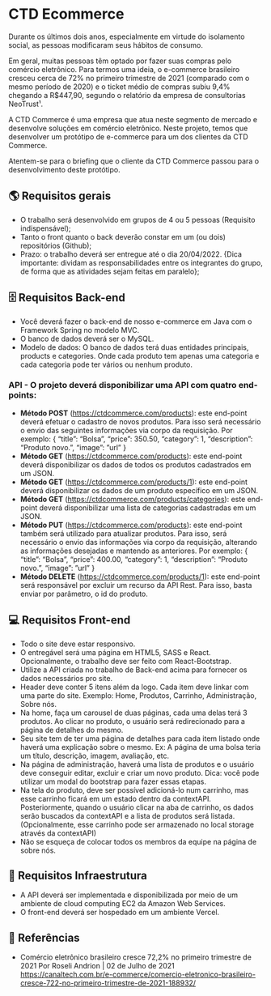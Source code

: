# CTD Ecommerce

Durante os últimos dois anos, especialmente em virtude do isolamento social, as pessoas modificaram seus hábitos de consumo.

Em geral, muitas pessoas têm optado por fazer suas compras pelo comércio eletrônico. Para termos uma ideia, o e-commerce brasileiro cresceu cerca de 72% no primeiro trimestre de 2021 (comparado com o mesmo período de 2020) e o ticket médio de compras subiu 9,4% chegando a R$447,90, segundo o relatório da empresa de consultorias NeoTrust¹. 

A CTD Commerce é uma empresa que atua neste segmento de mercado e desenvolve soluções em comércio eletrônico. Neste projeto, temos que desenvolver um protótipo de e-commerce para um dos clientes da CTD Commerce.

Atentem-se para o briefing que o cliente da CTD Commerce passou para o desenvolvimento deste protótipo.

## 🌎 Requisitos gerais
- O trabalho será desenvolvido em grupos de 4 ou 5 pessoas (Requisito indispensável);
- Tanto o front quanto o back deverão constar em um (ou dois) repositórios (Github);
- Prazo: o trabalho deverá ser entregue até o dia 20/04/2022.
{Dica importante: dividam as responsabilidades entre os integrantes do grupo, de forma que as atividades sejam feitas em paralelo};

## 🗄 Requisitos Back-end
- Você deverá fazer o back-end de nosso e-commerce em Java com o Framework Spring no modelo MVC.
- O banco de dados deverá ser o MySQL. 
- Modelo de dados: O banco de dados terá duas entidades principais, products e categories. Onde cada produto tem apenas uma categoria e cada categoria pode ter vários ou nenhum produto.
	
### API - O projeto deverá disponibilizar uma API com quatro end-points: 

- **Método POST** (https://ctdcommerce.com/products): este end-point deverá efetuar o cadastro de novos produtos. Para isso será necessário o envio das seguintes informações via corpo da requisição. Por exemplo:
{ “title”: “Bolsa”, “price”: 350.50, “category”: 1, “description”: “Produto novo.”, “image”: ”url” }
- **Método GET** (https://ctdcommerce.com/products): este end-point deverá disponibilizar os dados de todos os produtos cadastrados em um JSON.
- **Método GET** (https://ctdcommerce.com/products/1): este end-point deverá disponibilizar os dados de um produto específico em um JSON.
- **Método GET** (https://ctdcommerce.com/products/categories): este end-point deverá disponibilizar uma lista de categorias cadastradas em um JSON.
- **Método PUT** (https://ctdcommerce.com/products): este end-point também será utilizado para atualizar produtos. Para isso, será necessário o envio das informações via corpo da requisição, alterando as informações desejadas e mantendo as anteriores. Por exemplo:
{ “title”: “Bolsa”, “price”: 400.00, “category”: 1, “description”: “Produto novo.”, “image”: ”url” }
- **Método DELETE** (https://ctdcommerce.com/products/1): este end-point será responsável por excluir um recurso da API Rest. Para isso, basta enviar por parâmetro, o id do produto.

 
## 💻 Requisitos Front-end
- Todo o site deve estar responsivo.
- O entregável será uma página em HTML5, SASS e React. Opcionalmente, o trabalho deve ser feito com React-Bootstrap.
- Utilize a API criada no trabalho de Back-end acima para fornecer os dados necessários pro site. 
- Header deve conter 5 itens além da logo. Cada item deve linkar com uma parte do site. Exemplo: Home, Produtos, Carrinho, Administração, Sobre nós.
- Na home, faça um carousel de duas páginas, cada uma delas terá 3 produtos. Ao clicar no produto, o usuário será redirecionado para a página de detalhes do mesmo.
- Seu site tem de ter uma página de detalhes para cada item listado onde haverá uma explicação sobre o mesmo. Ex: A página de uma bolsa teria um título, descrição, imagem, avaliação, etc.
- Na página de administração, haverá uma lista de produtos e o usuário deve conseguir editar, excluir e criar um novo produto. Dica: você pode utilizar um modal do bootstrap para fazer essas etapas.
- Na tela do produto, deve ser possível adicioná-lo num carrinho, mas esse carrinho ficará em um estado dentro da contextAPI. Posteriormente, quando o usuário clicar na aba de carrinho, os dados serão buscados da contextAPI e a lista de produtos será listada. (Opcionalmente, esse carrinho pode ser armazenado no local storage através da contextAPI)
- Não se esqueça de colocar todos os membros da equipe na página de sobre nós.


## 🧬 Requisitos Infraestrutura
- A API deverá ser implementada e disponibilizada por meio de um ambiente de cloud computing EC2 da Amazon Web Services.
- O front-end deverá ser hospedado em um ambiente Vercel.


## 📖 Referências
- Comércio eletrônico brasileiro cresce 72,2% no primeiro trimestre de 2021
Por Roseli Andrion | 02 de Julho de 2021
https://canaltech.com.br/e-commerce/comercio-eletronico-brasileiro-cresce-722-no-primeiro-trimestre-de-2021-188932/
